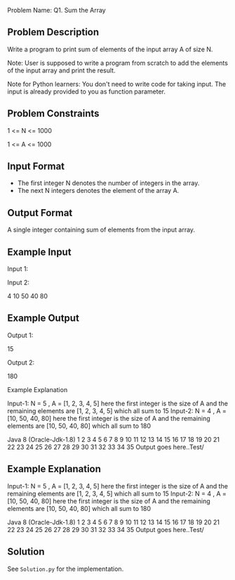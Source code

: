 Problem Name: Q1. Sum the Array

## Problem Description

Write a program to print sum of elements of the input array A of size N.

Note: User is supposed to write a program from scratch to add the elements of the input array and print the result.

Note for Python learners: You don't need to write code for taking input. The input is already provided to you as function parameter.

## Problem Constraints

1 <= N <= 1000

1 <= A <= 1000

## Input Format

- The first integer N denotes the number of integers in the array.
- The next N integers denotes the element of the array A.

## Output Format

A single integer containing sum of elements from the input array.

## Example Input

Input 1:

Input 2:

4 10 50 40 80

## Example Output

Output 1:

15

Output 2:

180

Example Explanation

Input-1:
N = 5 , A = [1, 2, 3, 4, 5]
here the first integer is the size of A and the remaining elements are [1, 2, 3, 4, 5]
which all sum to 15
Input-2:
N = 4 , A = [10, 50, 40, 80]
here the first integer is the size of A and the remaining elements are [10, 50, 40, 80]
which all sum to 180

Java 8 (Oracle-Jdk-1.8)
1
2
3
4
5
6
7
8
9
10
11
12
13
14
15
16
17
18
19
20
21
22
23
24
25
26
27
28
29
30
31
32
33
34
35
Output goes here..Test/

## Example Explanation

Input-1:
N = 5 , A = [1, 2, 3, 4, 5]
here the first integer is the size of A and the remaining elements are [1, 2, 3, 4, 5]
which all sum to 15
Input-2:
N = 4 , A = [10, 50, 40, 80]
here the first integer is the size of A and the remaining elements are [10, 50, 40, 80]
which all sum to 180

Java 8 (Oracle-Jdk-1.8)
1
2
3
4
5
6
7
8
9
10
11
12
13
14
15
16
17
18
19
20
21
22
23
24
25
26
27
28
29
30
31
32
33
34
35
Output goes here..Test/

## Solution

See `Solution.py` for the implementation.